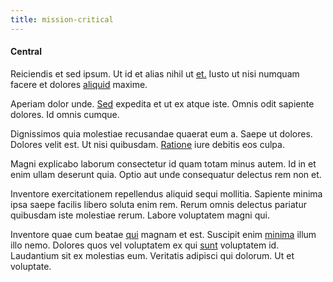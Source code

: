 ```yaml
---
title: mission-critical
---
```


#### Central

Reiciendis et sed ipsum. Ut id et alias nihil ut [et.](/dolore/odio/dignissimos/odio/quantify_rustic_deposit.md) Iusto ut nisi numquam facere et dolores [aliquid](/dolore/nemo/green.md) maxime.

Aperiam dolor unde. [Sed](/facere/temporibus/possimus/markets.md) expedita et ut ex atque iste. Omnis odit sapiente dolores. Id omnis cumque.

Dignissimos quia molestiae recusandae quaerat eum a. Saepe ut dolores. Dolores velit est. Ut nisi quibusdam. [Ratione](/eos/est/neque/peso_uruguayo_games__shoes_&_clothing_lari.md) iure debitis eos culpa.

Magni explicabo laborum consectetur id quam totam minus autem. Id in et enim ullam deserunt quia. Optio aut unde consequatur delectus rem non et.

Inventore exercitationem repellendus aliquid sequi mollitia. Sapiente minima ipsa saepe facilis libero soluta enim rem. Rerum omnis delectus pariatur quibusdam iste molestiae rerum. Labore voluptatem magni qui.

Inventore quae cum beatae [qui](/eos/est/neque/1080p.md) magnam et est. Suscipit enim [minima](/facere/temporibus/possimus/navigating_harness.md) illum illo nemo. Dolores quos vel voluptatem ex qui [sunt](/in/indigo.md) voluptatem id. Laudantium sit ex molestias eum. Veritatis adipisci qui dolorum. Ut et voluptate.
